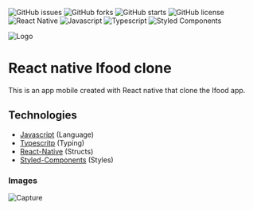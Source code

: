 ![GitHub issues](https://img.shields.io/github/issues/programador404/react_native_ifood_clone)
![GitHub forks](https://img.shields.io/github/forks/programador404/react_native_ifood_clone)
![GitHub starts](https://img.shields.io/github/stars/programador404/react_native_ifood_clone)
![GitHub license](https://img.shields.io/github/license/programador404/react_native_ifood_clone)
![React Native](https://img.shields.io/badge/ReactNative-components-red)
![Javascript](https://img.shields.io/badge/Javascript-Language-yellow)
![Typescript](https://img.shields.io/badge/Typescript-Typing-blue)
![Styled Components](https://img.shields.io/badge/StyledComponents-Styles-purple)

![Logo](https://user-images.githubusercontent.com/48457700/119190270-83219480-ba53-11eb-9eb2-fb5c8a4c3cc7.png)

# React native Ifood clone
This is an app mobile created with React native that clone the Ifood app.

## Technologies
- [Javascript](https://developer.mozilla.org/pt-BR/docs/Web/JavaScript) (Language)
- [Typescritp](https://www.typescriptlang.org/) (Typing)
- [React-Native](https://reactnative.dev/) (Structs)
- [Styled-Components](https://styled-components.com/) (Styles)

### Images
![Capture](https://user-images.githubusercontent.com/48457700/119190466-c7149980-ba53-11eb-83de-0bfa918f5d3b.PNG)
